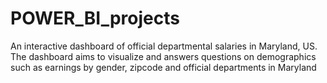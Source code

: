 # POWER_BI_projects
An interactive dashboard of official departmental salaries in Maryland, US. The dashboard aims to visualize and answers questions on demographics such as earnings by gender, zipcode and official departments in Maryland
